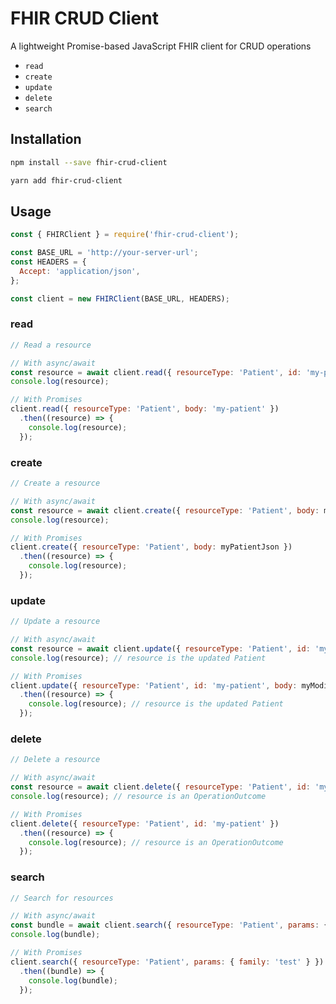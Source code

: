 # FHIR CRUD Client

A lightweight Promise-based JavaScript FHIR client for CRUD operations

* `read`
* `create`
* `update`
* `delete`
* `search`

## Installation

``` bash
npm install --save fhir-crud-client
```

``` bash
yarn add fhir-crud-client
```

## Usage

``` JavaScript
const { FHIRClient } = require('fhir-crud-client');

const BASE_URL = 'http://your-server-url';
const HEADERS = {
  Accept: 'application/json',
};

const client = new FHIRClient(BASE_URL, HEADERS);
```

### read

``` JavaScript
// Read a resource

// With async/await
const resource = await client.read({ resourceType: 'Patient', id: 'my-patient' });
console.log(resource);

// With Promises
client.read({ resourceType: 'Patient', body: 'my-patient' })
  .then((resource) => {
    console.log(resource);
  });
```
### create

``` JavaScript
// Create a resource

// With async/await
const resource = await client.create({ resourceType: 'Patient', body: myPatientJson });
console.log(resource);

// With Promises
client.create({ resourceType: 'Patient', body: myPatientJson })
  .then((resource) => {
    console.log(resource);
  });
```

### update

``` JavaScript
// Update a resource

// With async/await
const resource = await client.update({ resourceType: 'Patient', id: 'my-patient', body: myModifiedPatient });
console.log(resource); // resource is the updated Patient

// With Promises
client.update({ resourceType: 'Patient', id: 'my-patient', body: myModifiedPatient })
  .then((resource) => {
    console.log(resource); // resource is the updated Patient
  });
```

### delete

``` JavaScript
// Delete a resource

// With async/await
const resource = await client.delete({ resourceType: 'Patient', id: 'my-patient' });
console.log(resource); // resource is an OperationOutcome

// With Promises
client.delete({ resourceType: 'Patient', id: 'my-patient' })
  .then((resource) => {
    console.log(resource); // resource is an OperationOutcome
  });
```

### search

``` JavaScript
// Search for resources

// With async/await
const bundle = await client.search({ resourceType: 'Patient', params: { family: 'test' } });
console.log(bundle);

// With Promises
client.search({ resourceType: 'Patient', params: { family: 'test' } })
  .then((bundle) => {
    console.log(bundle);
  });
```

